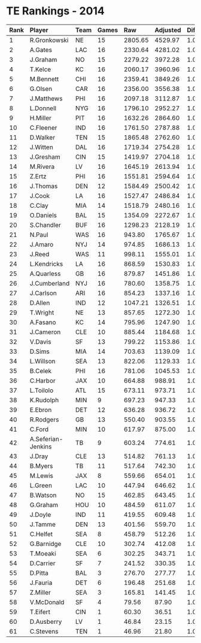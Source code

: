 # TE Rankings - 2014

| Rank | Player             | Team | Games | Raw     | Adjusted | Difficulty | Avg/Game | Typical | Consistency | Trend    |
| :----| :------------------| :----| :-----| :-------| :--------| :----------| :--------| :-------| :-----------| :--------|
| 1    | R.Gronkowski       | NE   | 15    | 2805.65 | 4529.97  | 1.000      | 302.00   | 304.21  | 8/1/6       | +70.2%   |
| 2    | A.Gates            | LAC  | 16    | 2330.64 | 4281.02  | 1.000      | 267.56   | 234.32  | 6/0/10      | +180.0%  |
| 3    | J.Graham           | NO   | 15    | 2279.22 | 3972.28  | 1.000      | 264.82   | 243.19  | 6/1/8       | +165.3%  |
| 4    | T.Kelce            | KC   | 16    | 2060.17 | 3960.96  | 1.000      | 247.56   | 258.00  | 10/0/6      | +99.5%   |
| 5    | M.Bennett          | CHI  | 16    | 2359.41 | 3849.26  | 1.000      | 240.58   | 236.76  | 8/0/8       | +164.7%  |
| 6    | G.Olsen            | CAR  | 16    | 2356.00 | 3556.38  | 1.000      | 222.27   | 211.86  | 7/1/8       | +171.8%  |
| 7    | J.Matthews         | PHI  | 16    | 2097.18 | 3112.87  | 1.000      | 194.55   | 190.33  | 9/1/6       | +181.3%  |
| 8    | L.Donnell          | NYG  | 16    | 1796.10 | 2952.27  | 1.000      | 184.52   | 191.37  | 9/2/5       | +240.3%  |
| 9    | H.Miller           | PIT  | 16    | 1632.26 | 2864.60  | 1.000      | 179.04   | 186.15  | 10/1/5      | +225.2%  |
| 10   | C.Fleener          | IND  | 16    | 1761.50 | 2787.88  | 1.000      | 174.24   | 176.83  | 11/0/5      | +231.8%  |
| 11   | D.Walker           | TEN  | 15    | 1865.48 | 2762.60  | 1.000      | 184.17   | 178.37  | 7/1/7       | +133.0%  |
| 12   | J.Witten           | DAL  | 16    | 1719.34 | 2754.28  | 1.000      | 172.14   | 175.90  | 6/2/8       | +105.5%  |
| 13   | J.Gresham          | CIN  | 15    | 1419.97 | 2704.18  | 1.000      | 180.28   | 165.48  | 6/3/6       | +139.9%  |
| 14   | M.Rivera           | LV   | 16    | 1645.19 | 2613.94  | 1.000      | 163.37   | 160.00  | 10/0/6      | +336.0%  |
| 15   | Z.Ertz             | PHI  | 16    | 1551.81 | 2594.64  | 1.000      | 162.17   | 151.64  | 7/0/9       | +173.7%  |
| 16   | J.Thomas           | DEN  | 12    | 1584.49 | 2500.42  | 1.000      | 208.37   | 223.28  | 7/1/4       | +212.3%  |
| 17   | J.Cook             | LA   | 16    | 1527.47 | 2486.84  | 1.000      | 155.43   | 168.53  | 10/2/4      | +134.9%  |
| 18   | C.Clay             | MIA  | 14    | 1518.79 | 2480.16  | 1.000      | 177.15   | 178.04  | 8/1/5       | +125.5%  |
| 19   | O.Daniels          | BAL  | 15    | 1354.09 | 2272.67  | 1.000      | 151.51   | 145.15  | 8/2/5       | +219.1%  |
| 20   | S.Chandler         | BUF  | 16    | 1298.23 | 2128.19  | 1.000      | 133.01   | 136.50  | 8/2/6       | +214.5%  |
| 21   | N.Paul             | WAS  | 16    | 943.80  | 1765.67  | 1.000      | 110.35   | 101.56  | 10/0/6      | +378.3%  |
| 22   | J.Amaro            | NYJ  | 14    | 974.85  | 1686.13  | 1.000      | 120.44   | 101.01  | 7/0/7       | +386.0%  |
| 23   | J.Reed             | WAS  | 11    | 998.11  | 1555.01  | 1.000      | 141.36   | 137.81  | 6/0/5       | +268.4%  |
| 24   | L.Kendricks        | LA   | 16    | 868.59  | 1530.83  | 1.000      | 95.68    | 102.90  | 10/0/6      | +238.9%  |
| 25   | A.Quarless         | GB   | 16    | 879.87  | 1451.86  | 1.000      | 90.74    | 92.07   | 10/0/6      | +274.1%  |
| 26   | J.Cumberland       | NYJ  | 16    | 780.60  | 1358.75  | 1.000      | 84.92    | 104.51  | 11/1/4      | +808.5%  |
| 27   | J.Carlson          | ARI  | 16    | 854.23  | 1337.16  | 1.000      | 83.57    | 86.84   | 8/1/7       | +124.6%  |
| 28   | D.Allen            | IND  | 12    | 1047.21 | 1326.51  | 1.000      | 110.54   | 123.90  | 5/2/5       | +157.3%  |
| 29   | T.Wright           | NE   | 13    | 857.65  | 1272.30  | 1.000      | 97.87    | 67.44   | 6/1/6       | +574.3%  |
| 30   | A.Fasano           | KC   | 14    | 795.96  | 1247.90  | 1.000      | 89.14    | 94.38   | 7/1/6       | +497.8%  |
| 31   | J.Cameron          | CLE  | 10    | 885.44  | 1184.68  | 1.000      | 118.47   | 90.55   | 3/0/7       | +175.1%  |
| 32   | V.Davis            | SF   | 13    | 799.22  | 1153.86  | 1.000      | 88.76    | 76.07   | 7/1/5       | +206.4%  |
| 33   | D.Sims             | MIA  | 14    | 703.63  | 1139.09  | 1.000      | 81.36    | 86.99   | 8/1/5       | +286.6%  |
| 34   | L.Willson          | SEA  | 13    | 822.06  | 1129.33  | 1.000      | 86.87    | 77.55   | 6/2/5       | +500.7%  |
| 35   | B.Celek            | PHI  | 16    | 781.06  | 1045.53  | 1.000      | 65.35    | 65.51   | 10/0/6      | +390.7%  |
| 36   | C.Harbor           | JAX  | 10    | 664.88  | 988.91   | 1.000      | 98.89    | 85.57   | 4/2/4       | +503.2%  |
| 37   | L.Toilolo          | ATL  | 15    | 673.11  | 973.71   | 1.000      | 64.91    | 63.42   | 7/1/7       | +165.3%  |
| 38   | K.Rudolph          | MIN  | 9     | 697.23  | 947.33   | 1.000      | 105.26   | 112.88  | 5/0/4       | +442.6%  |
| 39   | E.Ebron            | DET  | 12    | 636.28  | 936.72   | 1.000      | 78.06    | 80.12   | 4/2/6       | +154.5%  |
| 40   | R.Rodgers          | GB   | 13    | 550.40  | 903.55   | 1.000      | 69.50    | 69.70   | 8/0/5       | +749.6%  |
| 41   | C.Ford             | MIN  | 10    | 617.97  | 875.00   | 1.000      | 87.50    | 76.36   | 6/0/4       | +375.3%  |
| 42   | A.Seferian-Jenkins | TB   | 9     | 603.24  | 774.61   | 1.000      | 86.07    | 84.42   | 5/0/4       | INACTIVE |
| 43   | J.Dray             | CLE  | 13    | 514.82  | 761.13   | 1.000      | 58.55    | 55.88   | 6/1/6       | +482.8%  |
| 44   | B.Myers            | TB   | 11    | 517.64  | 742.30   | 1.000      | 67.48    | 59.97   | 7/0/4       | +574.0%  |
| 45   | M.Lewis            | JAX  | 8     | 559.66  | 654.01   | 1.000      | 81.75    | 80.96   | 4/0/4       | +354.2%  |
| 46   | L.Green            | LAC  | 10    | 447.94  | 646.62   | 1.000      | 64.66    | 55.17   | 6/0/4       | INACTIVE |
| 47   | B.Watson           | NO   | 15    | 462.85  | 643.45   | 1.000      | 42.90    | 37.46   | 10/0/5      | +298.3%  |
| 48   | G.Graham           | HOU  | 10    | 484.59  | 611.07   | 1.000      | 61.11    | 55.33   | 4/1/5       | INACTIVE |
| 49   | J.Doyle            | IND  | 11    | 419.55  | 609.48   | 1.000      | 55.41    | 39.01   | 4/2/5       | +366.2%  |
| 50   | J.Tamme            | DEN  | 13    | 401.56  | 559.70   | 1.000      | 43.05    | 28.86   | 5/1/7       | +437.6%  |
| 51   | C.Helfet           | SEA  | 8     | 458.79  | 512.26   | 1.000      | 64.03    | 70.96   | 6/0/2       | +208.9%  |
| 52   | G.Barnidge         | CLE  | 10    | 302.74  | 412.08   | 1.000      | 41.21    | 32.90   | 4/0/6       | INACTIVE |
| 53   | T.Moeaki           | SEA  | 6     | 302.25  | 343.71   | 1.000      | 57.28    | 61.54   | 3/0/3       | +276.4%  |
| 54   | D.Carrier          | SF   | 7     | 241.52  | 330.35   | 1.000      | 47.19    | 44.09   | 4/0/3       | INACTIVE |
| 55   | D.Pitta            | BAL  | 3     | 276.70  | 277.77   | 1.000      | 92.59    | 92.59   | 1/1/1       | INACTIVE |
| 56   | J.Fauria           | DET  | 6     | 196.48  | 251.68   | 1.000      | 41.95    | 33.23   | 3/0/3       | INACTIVE |
| 57   | Z.Miller           | SEA  | 3     | 165.81  | 141.45   | 1.000      | 47.15    | 47.15   | 2/0/1       | INACTIVE |
| 58   | V.McDonald         | SF   | 4     | 79.56   | 87.90    | 1.000      | 21.98    | 26.02   | 2/0/2       | INACTIVE |
| 59   | T.Eifert           | CIN  | 1     | 60.30   | 36.51    | 1.000      | 36.51    | 36.51   | 0/1/0       | INACTIVE |
| 60   | D.Ausberry         | LV   | 1     | 46.84   | 23.15    | 1.000      | 23.15    | 23.15   | 0/1/0       | INACTIVE |
| 61   | C.Stevens          | TEN  | 1     | 46.96   | 21.80    | 1.000      | 21.80    | 21.80   | 0/1/0       | INACTIVE |

